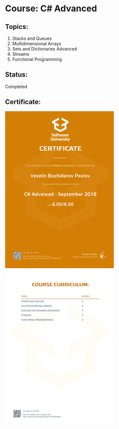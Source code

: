 # Course: C# Advanced

## Topics:
01. Stacks and Queues
02. Multidimensional Arrays
03. Sets and Dictionaries Advanced
04. Streams
05. Functional Programming

## Status: 
Completed

## Certificate: 
<img src="certificate.jpeg"/>

